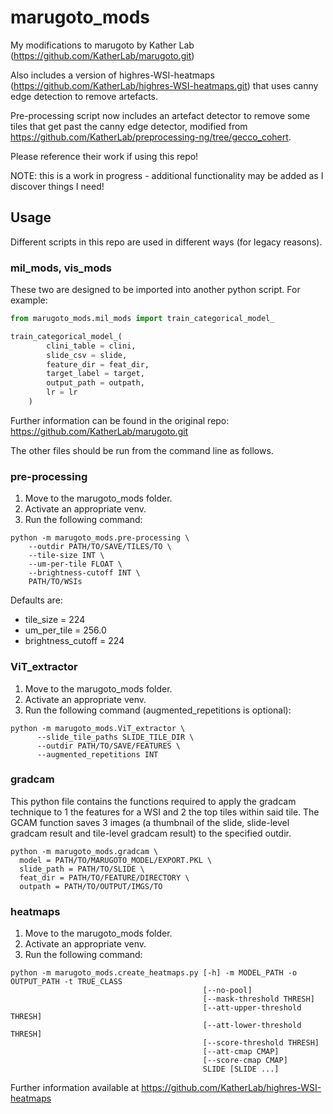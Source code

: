 # marugoto_mods
My modifications to marugoto by Kather Lab (https://github.com/KatherLab/marugoto.git)

Also includes a version of highres-WSI-heatmaps (https://github.com/KatherLab/highres-WSI-heatmaps.git) that uses canny edge detection to remove artefacts.

Pre-processing script now includes an artefact detector to remove some tiles that get past the canny edge detector, modified from https://github.com/KatherLab/preprocessing-ng/tree/gecco_cohert.

Please reference their work if using this repo!

NOTE: this is a work in progress - additional functionality may be added as I discover things I need!

## Usage
Different scripts in this repo are used in different ways (for legacy reasons).

### mil_mods, vis_mods
These two are designed to be imported into another python script. For example:

```Python
from marugoto_mods.mil_mods import train_categorical_model_

train_categorical_model_(
        clini_table = clini,
        slide_csv = slide,
        feature_dir = feat_dir,
        target_label = target,
        output_path = outpath,
        lr = lr
    )
```

Further information can be found in the original repo: https://github.com/KatherLab/marugoto.git

The other files should be run from the command line as follows.
### pre-processing
1. Move to the marugoto_mods folder.
2. Activate an appropriate venv.
3. Run the following command:

```
python -m marugoto_mods.pre-processing \
    --outdir PATH/TO/SAVE/TILES/TO \
    --tile-size INT \
    --um-per-tile FLOAT \
    --brightness-cutoff INT \
    PATH/TO/WSIs
```
  Defaults are:
  - tile_size = 224
  - um_per_tile = 256.0
  - brightness_cutoff = 224

### ViT_extractor
1. Move to the marugoto_mods folder.
2. Activate an appropriate venv.
3. Run the following command (augmented_repetitions is optional):

```
python -m marugoto_mods.ViT_extractor \
      --slide_tile_paths SLIDE_TILE_DIR \
      --outdir PATH/TO/SAVE/FEATURES \
      --augmented_repetitions INT
```
### gradcam
This python file contains the functions required to apply the gradcam technique to 1 the features for a WSI and 2 the top tiles within said tile. The GCAM function saves 3 images (a thumbnail of the slide, slide-level gradcam result and tile-level gradcam result) to the specified outdir.

```
python -m marugoto_mods.gradcam \
  model = PATH/TO/MARUGOTO_MODEL/EXPORT.PKL \
  slide_path = PATH/TO/SLIDE \
  feat_dir = PATH/TO/FEATURE/DIRECTORY \
  outpath = PATH/TO/OUTPUT/IMGS/TO

```


### heatmaps
1. Move to the marugoto_mods folder.
2. Activate an appropriate venv.
3. Run the following command:

```
python -m marugoto_mods.create_heatmaps.py [-h] -m MODEL_PATH -o OUTPUT_PATH -t TRUE_CLASS
                                           [--no-pool]
                                           [--mask-threshold THRESH]
                                           [--att-upper-threshold THRESH]
                                           [--att-lower-threshold THRESH]
                                           [--score-threshold THRESH]
                                           [--att-cmap CMAP]
                                           [--score-cmap CMAP]
                                           SLIDE [SLIDE ...]
```
Further information available at https://github.com/KatherLab/highres-WSI-heatmaps 
